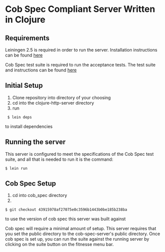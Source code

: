 # Cob Spec Compliant Server Written in Clojure

## Requirements 
Leiningen 2.5 is required in order to run the server. Installation instructions can be found [here](http://leiningen.org/)

Cob Spec test suite is required to run the acceptance tests. The test suite and instructions can be found [here](https://github.com/8thlight/cob_spec)

## Initial Setup
1. Clone repository into directory of your choosing
2. cd into the clojure-http-server directory
3. run 
```
 $ lein deps
 ```
to install dependencies

## Running the server
This server is configured to meet the specifications of the Cob Spec test suite, and all that is needed to run it is the command:
```
$ lein run
```
## Cob Spec Setup
1. cd into cob_spec directory 
2. 
```
$ git checkout 43915978af27075e0c3596b1443b0be185b238ba
```
to use the version of cob spec this server was built against

Cob spec will require a minimal amount of setup.  This server requires that you set the public directory to the cob-spec-server's public directory. Once cob spec is set up, you can run the
suite against the running server by clicking on the suite button on the fitnesse menu bar.
